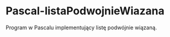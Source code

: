 Pascal-listaPodwojnieWiazana
============================

Program w Pascalu implementujący listę podwójnie wiązaną.
